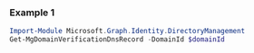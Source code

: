 ### Example 1
```powershell
Import-Module Microsoft.Graph.Identity.DirectoryManagement
Get-MgDomainVerificationDnsRecord -DomainId $domainId
```
